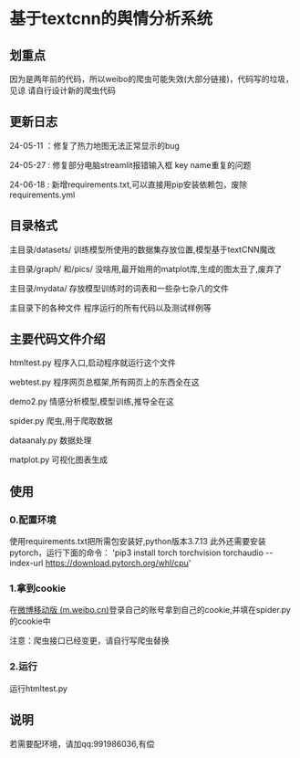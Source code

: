 # 基于textcnn的舆情分析系统
## 划重点
因为是两年前的代码，所以weibo的爬虫可能失效(大部分链接)，代码写的垃圾，见谅
请自行设计新的爬虫代码

## 更新日志
24-05-11 ：修复了热力地图无法正常显示的bug

24-05-27 : 修复部分电脑streamlit报错输入框 key name重复的问题

24-06-18 : 新增requirements.txt,可以直接用pip安装依赖包，废除requirements.yml

## 目录格式

主目录/datasets/		训练模型所使用的数据集存放位置,模型基于textCNN魔改

主目录/graph/	和/pics/			没啥用,最开始用的matplot库,生成的图太丑了,废弃了

主目录/mydata/		存放模型训练时的词表和一些杂七杂八的文件

主目录下的各种文件	程序运行的所有代码以及测试样例等



## 主要代码文件介绍

htmltest.py	程序入口,启动程序就运行这个文件

webtest.py	 程序网页总框架,所有网页上的东西全在这

demo2.py	   情感分析模型,模型训练,推导全在这

spider.py		爬虫,用于爬取数据

dataanaly.py  数据处理

matplot.py	 可视化图表生成





## 使用

### 0.配置环境

使用requirements.txt把所需包安装好,python版本3.7.13
此外还需要安装pytorch，运行下面的命令：
'pip3 install torch torchvision torchaudio --index-url https://download.pytorch.org/whl/cpu'

### 1.拿到cookie

在[微博移动版 (m.weibo.cn)](https://m.weibo.cn/)登录自己的账号拿到自己的cookie,并填在spider.py的cookie中

注意：爬虫接口已经变更，请自行写爬虫替换

### 2.运行

运行htmltest.py



## 说明
若需要配环境，请加qq:991986036,有偿
